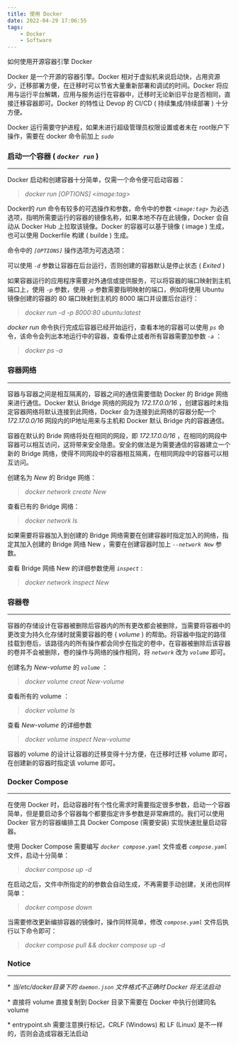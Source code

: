 ```yaml
---
title: 使用 Docker
date: 2022-04-29 17:06:55
tags: 
    - Docker
    - Software
---
```


如何使用开源容器引擎 Docker

<!--more-->

Docker 是一个开源的容器引擎。Docker 相对于虚拟机来说启动快，占用资源少，迁移部署方便，在迁移时可以节省大量重新部署和调试的时间。Docker 将应用与运行平台解耦，应用与服务运行在容器中，迁移时无论新旧平台是否相同，直接迁移容器即可。Docker 的特性让 Devop 的 CI/CD ( 持续集成/持续部署 ) 十分方便。

Docker 运行需要守护进程，如果未进行超级管理员权限设置或者未在 root账户下操作，需要在 docker 命令前加上 *`sudo`*

### 启动一个容器 ( *`docker run`* )

***

Docker 启动和创建容器十分简单，仅需一个命令便可启动容器：

> *docker run \[OPTIONS\] \<image:tag\>*

Docker的 *run* 命令有较多的可选操作和参数，命令中的参数 *`<image:tag>`* 为必选选项，指明所需要运行的容器的镜像名称，如果本地不存在此镜像，Docker 会自动从 Docker Hub 上拉取该镜像。Docker 的容器可以基于镜像 ( image ) 生成，也可以使用 Dockerfile 构建 ( builde ) 生成。

命令中的 *`[OPTIONS]`* 操作选项为可选选项：

可以使用 *`-d`* 参数让容器在后台运行，否则创建的容器默认是停止状态 ( *Exited* )

如果容器运行的应用程序需要对外通信或提供服务，可以将容器的端口映射到主机端口上，使用 *`-p`* 参数，使用 *`-p`* 参数需要指明映射的端口，例如将使用 Ubuntu 镜像创建的容器的 80 端口映射到主机的 8000 端口并设置后台运行：

> *docker run -d -p 8000:80 ubuntu:latest*

*docker run* 命令执行完成后容器已经开始运行，查看本地的容器可以使用 *`ps`* 命令，该命令会列出本地运行中的容器，查看停止或者所有容器需要加参数 *`-a`* ：

> *docker ps -a*

### 容器网络

***

容器与容器之间是相互隔离的，容器之间的通信需要借助 Docker 的 Bridge 网络来进行通信。Docker 默认 Bridge 网络的网段为 *172.17.0.0/16* ，创建容器时未指定容器网络将默认连接到此网络，Docker 会为连接到此网络的容器分配一个 *172.17.0.0/16* 网段内的IP地址用来与主机和 Docker 默认 Bridge 内的容器通信。

容器在默认的 Bride 网络将处在相同的网段，即 *172.17.0.0/16* ，在相同的网段中容器可以相互访问，这将带来安全隐患。安全的做法是为需要通信的容器建立一个新的 Bridge 网络，使得不同网段中的容器相互隔离，在相同网段中的容器可以相互访问。

创建名为 *New* 的 Bridge 网络：

> *docker network create New*

查看已有的 Bridge 网络：

> *docker network ls*

如果需要将容器加入到创建的 Bridge 网络需要在创建容器时指定加入的网络，指定其加入创建的 Bridge 网络 New ，需要在创建容器时加上 *`--network New`* 参数。

查看 Bridge 网络 New 的详细参数使用 *`inspect`* :

> *docker network inspect New*

### 容器卷

***

容器的存储设计在容器被删除后容器内的所有更改都会被删除，当需要将容器中的更改变为持久化存储时就需要容器的卷 ( *volume* ) 的帮助。将容器中指定的路径挂载到卷后，该路径内的所有操作都会同步在指定的卷中，在容器被删除后该容器的卷并不会被删除，卷的操作与网络的操作相同，将 *`network`* 改为 *`volume`* 即可。

创建名为 *New-volume* 的 *`volume`* ：

> *docker volume creat New-volume*

查看所有的 volume ：

> *docker volume ls*

查看 *New-volume* 的详细参数

> *docker volume inspect New-volume*

容器的 volume 的设计让容器的迁移变得十分方便，在迁移时迁移 volume 即可，在创建新的容器时指定该 volume 即可。

### Docker Compose

***

在使用 Docker 时，启动容器时有个性化需求时需要指定很多参数，启动一个容器简单，但是要启动多个容器每个都要指定许多参数是非常麻烦的。我们可以使用 Docker 官方的容器编排工具 Docker Compose (需要安装) 实现快速批量启动容器。

使用 Docker Compose 需要编写 *`docker compose.yaml`* 文件或者 *`compose.yaml`* 文件，启动十分简单：

> *docker compose up -d*

在启动之后，文件中所指定的的参数会自动生成，不再需要手动创建，关闭也同样简单：

> *docker compose down*

当需要修改更新编排容器的镜像时，操作同样简单，修改 *`compose.yaml`* 文件后执行以下命令即可：

> *docker compose pull && docker compose up -d*

### **Notice**

***

\* *当/etc/docker目录下的 `daemon.json` 文件格式不正确时 Docker 将无法启动*

\* 直接将 volume 直接复制到 Docker 目录下需要在 Docker 中执行创建同名 volume

\* entrypoint.sh 需要注意换行标记，CRLF (Windows) 和 LF (Linux) 是不一样的，否则会造成容器无法启动
